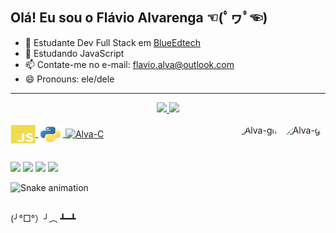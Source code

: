 ## Olá! Eu sou o Flávio Alvarenga ☜(ﾟヮﾟ☜)
- 🔭 Estudante Dev Full Stack em [BlueEdtech](https://blueedtech.com.br/)
- 🌱 Estudando JavaScript 
- 📫 Contate-me no e-mail: flavio.alva@outlook.com
- 😄 Pronouns: ele/dele
___
<div align="center">
  <a href="https://github.com/alvalenda">
  <img height="180em" src="https://github-readme-stats.vercel.app/api?username=alvalenda&show_icons=true&theme=dracula&include_all_commits=true&count_private=true"/>
  <img height="155em" src="https://github-readme-stats.vercel.app/api/top-langs/?username=alvalenda&layout=compact&langs_count=7&theme=dracula"/>
</div>
  
<div style="display: inline_block"><br>
  <img align="center" alt="Alva-Js" height="30" width="40" src="https://raw.githubusercontent.com/devicons/devicon/master/icons/javascript/javascript-plain.svg">
  <img align="center" alt="Alva-Python" height="30" width="40" src="https://raw.githubusercontent.com/devicons/devicon/master/icons/python/python-original.svg">
  <img align="center" alt="Alva-C" height="30" width="40" src="https://cdn.jsdelivr.net/gh/devicons/devicon/icons/c/c-original.svg">
  <img align="right" alt="Alva-gif" height="150" style="border-radius:50px;" src="https://media.discordapp.net/attachments/780200279772626944/981106010771058718/unknown.png?width=676&height=676">
 <img align="right" alt="Alva-gif2" height="150" style="border-radius:50px;" src="https://cdn.discordapp.com/attachments/780200279772626944/981115055179436032/avatar_discord.gif">
</div>
  
##

<div>
 	<a href = "mailto:flavio.alva@outlook.com"><img src="https://img.shields.io/badge/Microsoft_Outlook-0078D4?style=for-the-badge&logo=microsoft-outlook&logoColor=white" target="_blank"></a>
  <a href="https://www.linkedin.com/" target="_blank"><img src="https://img.shields.io/badge/-LinkedIn-%230077B5?style=for-the-badge&logo=linkedin&logoColor=white" target="_blank"></a>
  <a href="https://discordapp.com/users/246040430494351362" target="_blank"><img src="https://img.shields.io/badge/Discord-7289DA?style=for-the-badge&logo=discord&logoColor=white" target="_blank"></a>
  <a href="https://www.twitch.tv/flavioveros" target="_blank"><img src="https://img.shields.io/badge/Twitch-9146FF?style=for-the-badge&logo=twitch&logoColor=white" target="_blank"></a>
  
  ![Snake animation](https://github.com/alvalenda/alvalenda/blob/output/github-contribution-grid-snake.svg)
</div>
  
##
  
(╯°□°）╯︵ ┻━┻
